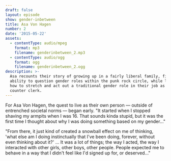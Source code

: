 ```yaml
---
draft: false
layout: episode
show: gender-inbetween
title: Asa Von Hagen
number: 2
date: '2015-05-22'
assets:
  - contentType: audio/mpeg
    format: mp3
    filename: genderinbetween_2.mp3
  - contentType: audio/ogg
    format: ogg
    filename: genderinbetween_2.ogg
description: >-
  Asa recounts their story of growing up in a fairly liberal family, finding the
  ability to question gender roles within the punk rock circle, while learning
  how to stretch and act out a traditional gender role in their job as a makeup
  counter clerk.
---
```

For Asa Von Hagen, the quest to live as their own person &mdash; outside of entrenched societal norms &mdash; began early. "It started when I stopped shaving my armpits when I was 16. That sounds kinda stupid, but it was the first time I thought about why I was doing something based on my gender..."

"From there, it just kind of created a snowball effect on me of thinking, 'what else am I doing instinctually that I've been doing, forever, without even thinking about it?' ... It was a lot of things; the way I acted, the way I interacted with other girls, other boys, other people. People expected me to behave in a way that I didn't feel like I'd signed up for, or deserved..."